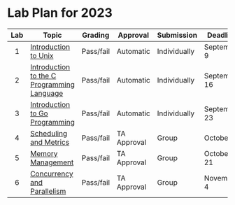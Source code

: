 # Lab Plan for 2023

| Lab | Topic                                                     | Grading          | Approval             | Submission              | Deadline          |
|:---:|-----------------------------------------------------------|------------------|----------------------|-------------------------|-------------------|
| 1 | [Introduction to Unix][1] | Pass/fail | Automatic | Individually | September 9 |
| 2 | [Introduction to the C Programming Language][2] | Pass/fail | Automatic | Individually | September 16 |
| 3 | [Introduction to Go Programming][3] | Pass/fail | Automatic | Individually | September 23 |
| 4 | [Scheduling and Metrics][4] | Pass/fail | TA Approval | Group | October 7 |
| 5 | [Memory Management][5] | Pass/fail | TA Approval | Group | October 21 |
| 6 | [Concurrency and Parallelism][6] | Pass/fail | TA Approval | Group | November 4 |

[1]: https://github.com/dat320-2023/assignments/tree/master/lab1
[2]: https://github.com/dat320-2023/assignments/tree/master/lab2
[3]: https://github.com/dat320-2023/assignments/tree/master/lab3
[4]: https://github.com/dat320-2023/assignments/tree/master/lab4
[5]: https://github.com/dat320-2023/assignments/tree/master/lab5
[6]: https://github.com/dat320-2023/assignments/tree/master/lab6
